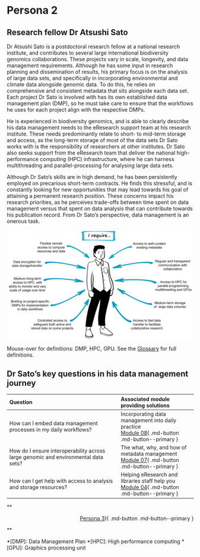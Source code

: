 # Persona 2

## Research fellow Dr Atsushi Sato

Dr Atsushi Sato is a postdoctoral research fellow at a national research institute, and contributes to several large international biodiversity genomics collaborations. These projects vary in scale, longevity, and data management requirements. Although he has some input in research planning and dissemination of results, his primary focus is on the analysis of large data sets, and specifically in incorporating environmental and climate data alongside genomic data. To do this, he relies on comprehensive and consistent metadata that sits alongside each data set. Each project Dr Sato is involved with has its own established data management plan (DMP), so he must take care to ensure that the workflows he uses for each project align with the respective DMPs. 

He is experienced in biodiversity genomics, and is able to clearly describe his data management needs to the eResearch support team at his research institute. These needs predominantly relate to short- to mid-term storage and access, as the long-term storage of most of the data sets Dr Sato works with is the responsibility of researchers at other institutes. Dr Sato also seeks support from the eResearch team that deliver the national high-performance computing (HPC) infrastructure, where he can harness multithreading and parallel-processing for analysing large data sets. 

Although Dr Sato’s skills are in high demand, he has been persistently employed on precarious short-term contracts. He finds this stressful, and is constantly looking for new opportunities that may lead towards his goal of attaining a permanent research position. These concerns impact his research priorities, as he perceives trade-offs between time spent on data management versus that spent on data analysis that can contribute towards his publication record. From Dr Sato’s perspective, data management is an onerous task.

![The data management needs of postdoctoral researcher Dr Atsushi Sato](../figures/Persona2.png)

Mouse-over for definitions: DMP, HPC, GPU. See the [Glossary](https://genomicsaotearoa.github.io/data-management-resources/glossary/) for full definitions. 

## Dr Sato’s key questions in his data management journey

| Question | Associated module providing solutions | 
|:--|:--|
| How can I embed data management processes in my daily workflows? | Incorporating data management into daily practice <br> [Module 08](https://genomicsaotearoa.github.io/data-management-resources/modules/module08/){ .md-button .md-button--primary } |
| How do I ensure interoperability across large genomic and environmental data sets? | The what, why, and how of metadata management <br> [Module 07](https://genomicsaotearoa.github.io/data-management-resources/modules/module07/){ .md-button .md-button--primary } |
| How can I get help with access to analysis and storage resources? | Helping eResearch and libraries staff help you <br> [Module 04](https://genomicsaotearoa.github.io/data-management-resources/modules/module04/){ .md-button .md-button--primary } |

**<p style="text-align: right;">
[Persona 3](https://genomicsaotearoa.github.io/data-management-resources/personas/persona3/)){ .md-button .md-button--primary } 
</p>**

*[DMP]: Data Management Plan
*[HPC]: High performance computing
*[GPU]: Graphics processing unit

